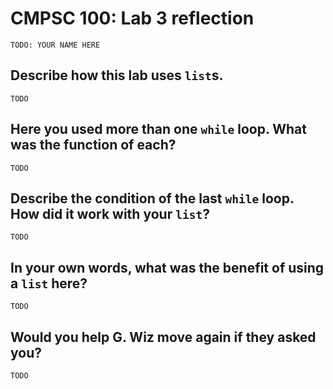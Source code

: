 # CMPSC 100: Lab 3 reflection

`TODO: YOUR NAME HERE`

## Describe how this lab uses `list`s.

`TODO`

## Here you used more than one `while` loop. What was the function of each?

`TODO`

## Describe the condition of the last `while` loop. How did it work with your `list`?

`TODO`

## In your own words, what was the benefit of using a `list` here?

`TODO`

## Would you help G. Wiz move again if they asked you?

`TODO`